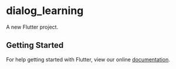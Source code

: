 # dialog_learning

A new Flutter project.

## Getting Started

For help getting started with Flutter, view our online
[documentation](https://flutter.io/).
